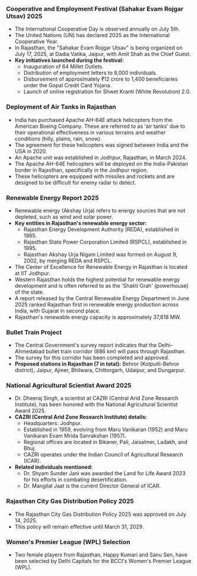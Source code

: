 ### Cooperative and Employment Festival (Sahakar Evam Rojgar Utsav) 2025

*   The International Cooperative Day is observed annually on July 5th.
*   The United Nations (UN) has declared 2025 as the International Cooperative Year.
*   In Rajasthan, the "Sahakar Evam Rojgar Utsav" is being organized on July 17, 2025, at Dadia Vatika, Jaipur, with Amit Shah as the Chief Guest.
*   **Key initiatives launched during the festival:**
    *   Inauguration of 64 Millet Outlets.
    *   Distribution of employment letters to 8,000 individuals.
    *   Disbursement of approximately ₹12 crore to 1,400 beneficiaries under the Gopal Credit Card Yojana.
    *   Launch of online registration for Shwet Kranti (White Revolution) 2.0.

### Deployment of Air Tanks in Rajasthan

*   India has purchased Apache AH-64E attack helicopters from the American Boeing Company. These are referred to as 'air tanks' due to their operational effectiveness in various terrains and weather conditions (hilly, plains, rain, snow).
*   The agreement for these helicopters was signed between India and the USA in 2020.
*   An Apache unit was established in Jodhpur, Rajasthan, in March 2024.
*   The Apache AH-64E helicopters will be deployed on the India-Pakistan border in Rajasthan, specifically in the Jodhpur region.
*   These helicopters are equipped with missiles and rockets and are designed to be difficult for enemy radar to detect.

### Renewable Energy Report 2025

*   Renewable energy (Akshay Urja) refers to energy sources that are not depleted, such as wind and solar power.
*   **Key entities in Rajasthan's renewable energy sector:**
    *   Rajasthan Energy Development Authority (REDA), established in 1985.
    *   Rajasthan State Power Corporation Limited (RSPCL), established in 1995.
    *   Rajasthan Akshay Urja Nigam Limited was formed on August 9, 2002, by merging REDA and RSPCL.
*   The Center of Excellence for Renewable Energy in Rajasthan is located at IIT Jodhpur.
*   Western Rajasthan holds the highest potential for renewable energy development and is often referred to as the 'Shakti Grah' (powerhouse) of the state.
*   A report released by the Central Renewable Energy Department in June 2025 ranked Rajasthan first in renewable energy production across India, with Gujarat in second place.
*   Rajasthan's renewable energy capacity is approximately 37,818 MW.

### Bullet Train Project

*   The Central Government's survey report indicates that the Delhi-Ahmedabad bullet train corridor (886 km) will pass through Rajasthan.
*   The survey for this corridor has been completed and approved.
*   **Proposed stations in Rajasthan (7 in total):** Behror (Kotputli-Behror district), Jaipur, Ajmer, Bhilwara, Chittorgarh, Udaipur, and Dungarpur.

### National Agricultural Scientist Award 2025

*   Dr. Dheeraj Singh, a scientist at CAZRI (Central Arid Zone Research Institute), has been honored with the National Agricultural Scientist Award 2025.
*   **CAZRI (Central Arid Zone Research Institute) details:**
    *   Headquarters: Jodhpur.
    *   Established in 1959, evolving from Maru Vanikaran (1952) and Maru Vanikaran Evam Mrida Sanrakshan (1957).
    *   Regional offices are located in Bikaner, Pali, Jaisalmer, Ladakh, and Bhuj.
    *   CAZRI operates under the Indian Council of Agricultural Research (ICAR).
*   **Related individuals mentioned:**
    *   Dr. Shyam Sunder Jani was awarded the Land for Life Award 2023 for his efforts in combating desertification.
    *   Dr. Mangilal Jaat is the current Director General of ICAR.

### Rajasthan City Gas Distribution Policy 2025

*   The Rajasthan City Gas Distribution Policy 2025 was approved on July 14, 2025.
*   This policy will remain effective until March 31, 2029.

### Women's Premier League (WPL) Selection

*   Two female players from Rajasthan, Happy Kumari and Sanu Sen, have been selected by Delhi Capitals for the BCCI's Women's Premier League (WPL).